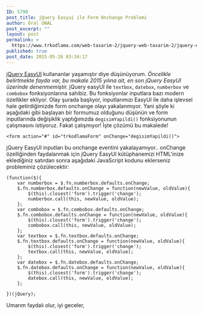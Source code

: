 ```yaml
---
ID: 5790
post_title: jQuery Easyui ile Form Onchange Problemi
author: Oral ÜNAL
post_excerpt: ""
layout: post
permalink: >
  https://www.trkodlama.com/web-tasarim-2/jquery-web-tasarim-2/jquery-easyui-ile-form-onchange-problemi-5790.html
published: true
post_date: 2015-05-26 03:34:17
---
```

<a href="https://www.jeasyui.com/">jQuery EasyUI</a> kullananlar yaşamıştır diye düşünüyorum. <em>Öncelikle belirtmekte fayda var, bu makale 2015 yılına ait, en son jQuery EasyUI üzerinde denenmemiştir.</em> jQuery easyUI ile <code>textbox</code>, <code>datebox</code>, <code>numberbox</code> ve <code>combobox</code> fonksiyonlarına sahibiz. Bu fonksiyonlar inputlara bazı modern özellikler ekliyor. Olay şurada başlıyor, inputlarımızı EasyUI ile daha işlevsel hale getirdiğimizde form onchange olayı yakalanmıyor. Yani şöyle ki aşağıdaki gibi başlayan bir formumuz olduğunu düşünün ve form inputlarında değişiklik yaptığımızda <code>degisimYapildi()</code> fonksiyonunun çalışmasını istiyoruz. Fakat çalışmıyor! İşte çözümü bu makalede!
<pre class="line-numbers"><code class="language-html">&lt;form action="#" id="trkodlamaForm" onChange="degisimYapildi()"&gt;</code></pre>
jQuery EasyUI inputları bu onchange eventini yakalayamıyor.. onChange özelliğinden faydalanmak için jQuery EasyUI kütüphanemizi HTML'inize eklediğiniz satırdan sonra aşağıdaki JavaScript kodunu eklerseniz probleminiz çözülecektir:
<pre class="line-numbers"><code class="language-javascript">(function($){
	var numberbox = $.fn.numberbox.defaults.onChange;
	$.fn.numberbox.defaults.onChange = function(newValue, oldValue){
		$(this).closest('form').trigger('change');
		numberbox.call(this, newValue, oldValue);
	};
	var combobox = $.fn.combobox.defaults.onChange;
	$.fn.combobox.defaults.onChange = function(newValue, oldValue){
		$(this).closest('form').trigger('change');
		combobox.call(this, newValue, oldValue);
	};
	var textbox = $.fn.textbox.defaults.onChange;
	$.fn.textbox.defaults.onChange = function(newValue, oldValue){
		$(this).closest('form').trigger('change');
		textbox.call(this, newValue, oldValue);
	};
	var datebox = $.fn.datebox.defaults.onChange;
	$.fn.datebox.defaults.onChange = function(newValue, oldValue){
		$(this).closest('form').trigger('change');
		datebox.call(this, newValue, oldValue);
	};

})(jQuery);</code></pre>
Umarım faydalı olur, iyi geceler,
